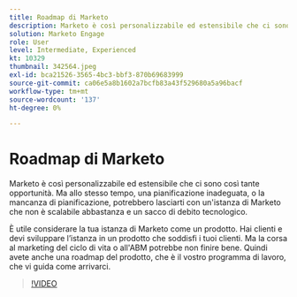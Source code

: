 ```yaml
---
title: Roadmap di Marketo
description: Marketo è così personalizzabile ed estensibile che ci sono così tante opportunità. Ma allo stesso tempo, una pianificazione inadeguata, o la mancanza di pianificazione, potrebbe lasciare con ... (Le descrizioni devono essere comprese tra 60 e 160 caratteri)
solution: Marketo Engage
role: User
level: Intermediate, Experienced
kt: 10329
thumbnail: 342564.jpeg
exl-id: bca21526-3565-4bc3-bbf3-870b69683999
source-git-commit: ca06e5a8b1602a7bcfb83a43f529680a5a96bacf
workflow-type: tm+mt
source-wordcount: '137'
ht-degree: 0%

---
```


# Roadmap di Marketo

Marketo è così personalizzabile ed estensibile che ci sono così tante opportunità. Ma allo stesso tempo, una pianificazione inadeguata, o la mancanza di pianificazione, potrebbero lasciarti con un&#39;istanza di Marketo che non è scalabile abbastanza e un sacco di debito tecnologico.

È utile considerare la tua istanza di Marketo come un prodotto. Hai clienti e devi sviluppare l’istanza in un prodotto che soddisfi i tuoi clienti. Ma la corsa al marketing del ciclo di vita o all&#39;ABM potrebbe non finire bene. Quindi avete anche una roadmap del prodotto, che è il vostro programma di lavoro, che vi guida come arrivarci.

>[!VIDEO](https://video.tv.adobe.com/v/342564/?quality=12&learn=on)
